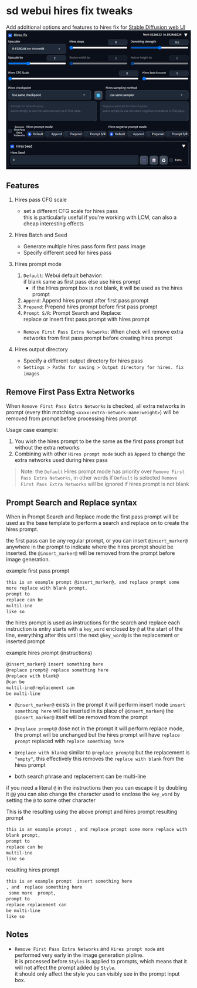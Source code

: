 # sd webui hires fix tweaks

Add additional options and features to hires fix for [Stable Diffusion web UI](https://github.com/AUTOMATIC1111/stable-diffusion-webui)
![screenshot](screenshot.png)

## Features

1. Hires pass CFG scale
   - set a different CFG scale for hires pass<br>this is particularly useful if you're working with LCM, can also a cheap interesting effects

2. Hires Batch and Seed
   - Generate multiple hires pass form first pass image
   - Specify different seed for hires pass

3. Hires prompt mode
   1. `Default`: Webui default behavior:<br>if blank same as first pass else use hires prompt
      - if the Hires prompt box is not blank, it will be used as the hires prompt
   2. `Append`: Append hires prompt after first pass prompt
   3. `Prepend`: Prepend hires prompt before first pass prompt
   4. `Prompt S/R`: Prompt Search and Replace:<br>replace or insert first pass prompt with hires prompt
   <br><br>
   - `Remove First Pass Extra Networks`: When check will remove extra networks from first pass prompt before creating hires prompt

4. Hires output directory
   - Specify a different output directory for hires pass
   - `Settings > Paths for saving > Output directory for hires. fix images`


## Remove First Pass Extra Networks
When `Remove First Pass Extra Networks` is checked, all extra networks in prompt (every thin matching `<xxxx:extra-network-name:weight>`) will be removed from prompt before processing hires prompt

Usage case example:
1. You wish the hires prompt to be the same as the first pass prompt but without the extra networks
2. Combining with other `Hires prompt mode` such as `Append` to change the extra networks used during hires pass
> Note: the `Default` Hires prompt mode has priority over `Remove First Pass Extra Networks`, in other words if `Default` is selected `Remove First Pass Extra Networks` will be ignored if hires prompt is not blank

## Prompt Search and Replace syntax
When in Prompt Search and Replace mode the first pass prompt will be used as the base template to perform a search and replace on to create the hires prompt.

the first pass can be any regular prompt, or you can insert `@insert_marker@` anywhere in the prompt to indicate where the hires prompt should be inserted.
the `@insert_marker@` will be removed from the prompt before image generation.

example first pass prompt
```
this is an example prompt @insert_marker@, and replace prompt some more replace with blank prompt, 
prompt to
replace can be
multil-ine
like so
```

the hires prompt is used as instructions for the search and replace
each instruction is entry starts with a `key_word` enclosed by `@` at the start of the line, everything after this until the next `@key_word@` is the replacement or inserted prompt

example hires prompt (instructions)
```
@insert_marker@ insert something here
@replace prompt@ replace something here
@replace with blank@
@can be
multil-ine@replacement can
be multi-line
```

- `@insert_marker@` exists in the prompt it will perform insert mode `insert something here` will be inserted in its place of `@insert_marker@` the `@insert_marker@` itself will be removed from the prompt

- `@replace prompt@` dose not in the prompt it will perform replace mode, the prompt will be unchanged but the hires prompt will have `replace prompt` replaced with `replace something here`

- `@replace with blank@` similar to `@replace prompt@` but the replacement is `"empty"`, this effectively this removes the `replace with blank` from the hires prompt

- both search phrase and replacement can be multi-line

if you need a literal `@` in the instructions then you can escape it by doubling it `@@`
you can also change the character used to enclose the `key_word` by setting the `@` to some other character

This is the resulting using the above prompt and hires prompt
resulting prompt
```
this is an example prompt , and replace prompt some more replace with blank prompt,
prompt to
replace can be
multil-ine
like so
```

resulting hires prompt
```
this is an example prompt  insert something here
, and  replace something here
 some more  prompt, 
prompt to
replace replacement can
be multi-line
like so
```

## Notes

- `Remove First Pass Extra Networks` and `Hires prompt mode` are performed very early in the image generation pipline.<br>it is processed before `Styles` is applied to prompts, which means that  it will not affect the prompt added by `Style`.<br>it should only affect the style you can visibly see in the prompt input box.
 